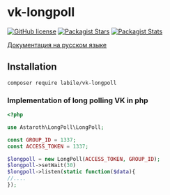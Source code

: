 # vk-longpoll

[![GitHub license](https://img.shields.io/badge/license-BSD-green.svg)](https://github.com/labi-le/vk-longpoll/blob/main/LICENSE)
[![Packagist Stars](https://img.shields.io/packagist/stars/labile/vk-longpoll)](https://packagist.org/packages/labile/vk-longpoll/stats)
[![Packagist Stats](https://img.shields.io/packagist/dt/labile/vk-longpoll)](https://packagist.org/packages/labile/vk-longpoll/stats)

[Документация на русском языке](https://github.com/labi-le/vk-longpoll-component/blob/main/README_RU.md)

## Installation

`composer require labile/vk-longpoll`

### Implementation of long polling VK in php

```php
<?php

use Astaroth\LongPoll\LongPoll;

const GROUP_ID = 1337;
const ACCESS_TOKEN = 1337;

$longpoll = new LongPoll(ACCESS_TOKEN, GROUP_ID);
$longpoll->setWait(30)
$longpoll->listen(static function($data){
//....
});

```

